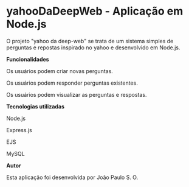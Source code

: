 # yahooDaDeepWeb - Aplicação em Node.js

O projeto "yahoo da deep-web" se trata de um sistema simples de perguntas e repostas inspirado no yahoo e desenvolvido em Node.js. 

<strong style="font-weight: bold">Funcionalidades</strong>

Os usuários podem criar novas perguntas.

Os usuários podem responder perguntas existentes.

Os usuários podem visualizar as perguntas e respostas.

<strong>Tecnologias utilizadas</strong>

Node.js

Express.js

EJS

MySQL

<strong>Autor</strong>

Esta aplicação foi desenvolvida por João Paulo S. O.

